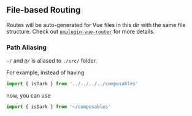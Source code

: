 ## File-based Routing

Routes will be auto-generated for Vue files in this dir with the same file structure.
Check out [`unplugin-vue-router`](https://github.com/posva/unplugin-vue-router) for more details.

### Path Aliasing

`~/` and `@/` is aliased to `./src/` folder.

For example, instead of having

```ts
import { isDark } from '../../../../composables'
```

now, you can use

```ts
import { isDark } from '~/composables'
```
